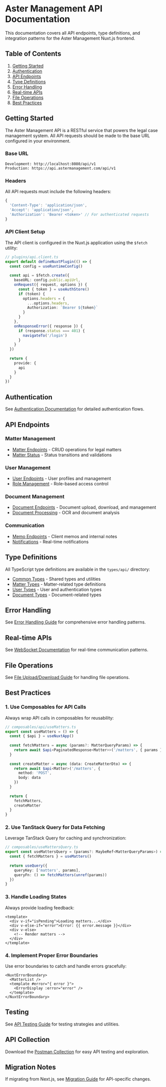 # Aster Management API Documentation

This documentation covers all API endpoints, type definitions, and integration patterns for the Aster Management Nuxt.js frontend.

## Table of Contents

1. [Getting Started](#getting-started)
2. [Authentication](#authentication)
3. [API Endpoints](#api-endpoints)
4. [Type Definitions](#type-definitions)
5. [Error Handling](#error-handling)
6. [Real-time APIs](#real-time-apis)
7. [File Operations](#file-operations)
8. [Best Practices](#best-practices)

## Getting Started

The Aster Management API is a RESTful service that powers the legal case management system. All API requests should be made to the base URL configured in your environment.

### Base URL

```
Development: http://localhost:8080/api/v1
Production: https://api.astermanagement.com/api/v1
```

### Headers

All API requests must include the following headers:

```typescript
{
  'Content-Type': 'application/json',
  'Accept': 'application/json',
  'Authorization': 'Bearer <token>' // For authenticated requests
}
```

### API Client Setup

The API client is configured in the Nuxt.js application using the `$fetch` utility:

```typescript
// plugins/api.client.ts
export default defineNuxtPlugin(() => {
  const config = useRuntimeConfig()
  
  const api = $fetch.create({
    baseURL: config.public.apiUrl,
    onRequest({ request, options }) {
      const { token } = useAuthStore()
      if (token) {
        options.headers = {
          ...options.headers,
          Authorization: `Bearer ${token}`
        }
      }
    },
    onResponseError({ response }) {
      if (response.status === 401) {
        navigateTo('/login')
      }
    }
  })
  
  return {
    provide: {
      api
    }
  }
})
```

## Authentication

See [Authentication Documentation](./authentication.md) for detailed authentication flows.

## API Endpoints

### Matter Management

- [Matter Endpoints](./endpoints/matters.md) - CRUD operations for legal matters
- [Matter Status](./endpoints/matter-status.md) - Status transitions and validations

### User Management

- [User Endpoints](./endpoints/users.md) - User profiles and management
- [Role Management](./endpoints/roles.md) - Role-based access control

### Document Management

- [Document Endpoints](./endpoints/documents.md) - Document upload, download, and management
- [Document Processing](./endpoints/document-processing.md) - OCR and document analysis

### Communication

- [Memo Endpoints](./endpoints/memos.md) - Client memos and internal notes
- [Notifications](./endpoints/notifications.md) - Real-time notifications

## Type Definitions

All TypeScript type definitions are available in the `types/api/` directory:

- [Common Types](../../types/api/common.ts) - Shared types and utilities
- [Matter Types](../../types/api/matters.ts) - Matter-related type definitions
- [User Types](../../types/api/users.ts) - User and authentication types
- [Document Types](../../types/api/documents.ts) - Document-related types

## Error Handling

See [Error Handling Guide](./error-handling.md) for comprehensive error handling patterns.

## Real-time APIs

See [WebSocket Documentation](./websocket.md) for real-time communication patterns.

## File Operations

See [File Upload/Download Guide](./file-operations.md) for handling file operations.

## Best Practices

### 1. Use Composables for API Calls

Always wrap API calls in composables for reusability:

```typescript
// composables/api/useMatters.ts
export const useMatters = () => {
  const { $api } = useNuxtApp()
  
  const fetchMatters = async (params?: MatterQueryParams) => {
    return await $api<PaginatedResponse<Matter>>('/matters', { params })
  }
  
  const createMatter = async (data: CreateMatterDto) => {
    return await $api<Matter>('/matters', {
      method: 'POST',
      body: data
    })
  }
  
  return {
    fetchMatters,
    createMatter
  }
}
```

### 2. Use TanStack Query for Data Fetching

Leverage TanStack Query for caching and synchronization:

```typescript
// composables/useMattersQuery.ts
export const useMattersQuery = (params?: MaybeRef<MatterQueryParams>) => {
  const { fetchMatters } = useMatters()
  
  return useQuery({
    queryKey: ['matters', params],
    queryFn: () => fetchMatters(unref(params))
  })
}
```

### 3. Handle Loading States

Always provide loading feedback:

```vue
<template>
  <div v-if="isPending">Loading matters...</div>
  <div v-else-if="error">Error: {{ error.message }}</div>
  <div v-else>
    <!-- Render matters -->
  </div>
</template>
```

### 4. Implement Proper Error Boundaries

Use error boundaries to catch and handle errors gracefully:

```vue
<NuxtErrorBoundary>
  <MatterList />
  <template #error="{ error }">
    <ErrorDisplay :error="error" />
  </template>
</NuxtErrorBoundary>
```

## Testing

See [API Testing Guide](./testing.md) for testing strategies and utilities.

## API Collection

Download the [Postman Collection](./aster-management-api.postman_collection.json) for easy API testing and exploration.

## Migration Notes

If migrating from Next.js, see [Migration Guide](./migration.md) for API-specific changes.